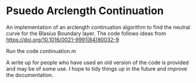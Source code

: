 # Psuedo Arclength Continuation

An implementation of an arclength continuation algorithm to find the neutral curve for the Blasius Boundary layer.
The code follows ideas from https://doi.org/10.1016/0021-9991(84)90032-9

Run the code continuation.m

A write up for people who have used an old version of the code is provided and may be of some use.
I hope to tidy things up in the future and improve the documentation.
